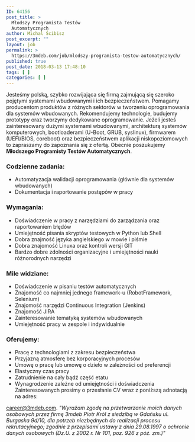 ```yaml
---
ID: 64156
post_title: >
  Młodszy Programista Testów
  Automatycznych
author: Michal Ścibisz
post_excerpt: ""
layout: job
permalink: >
  https://3mdeb.com/job/mlodszy-programista-testow-automatycznych/
published: true
post_date: 2018-03-13 17:48:10
tags: [ ]
categories: [ ]
---
```

Jesteśmy polską, szybko rozwijająca się firmą zajmującą się szeroko pojętymi systemami wbudowanymi i ich bezpieczeństwem. Pomagamy producentom produktów z różnych sektorów w tworzeniu oprogramowania dla systemów wbudowanych. Rekomendujemy technologie, budujemy prototypy oraz tworzymy dedykowane oprogramowanie. Jeżeli jesteś zainteresowany dużymi systemami wbudowanymi, architekturą systemów komputerowych, bootloaderami (U-Boot, GRUB, syslinux), firmwarem (UEFI/BIOS, coreboot) oraz bezpieczeństwem aplikacji niskopoziomowych to zapraszamy do zapoznania się z ofertą. Obecnie poszukujemy **Młodszego Programisty Testów Automatycznych**. 
### Codzienne zadania:

*   Automatyzacja walidacji oprogramowania (głównie dla systemów wbudowanych)
*   Dokumentacja i raportowanie postępów w pracy

### Wymagania:

*   Doświadczenie w pracy z narzędziami do zarządzania oraz raportowaniem błędów
*   Umiejętność pisania skryptów testowych w Python lub Shell
*   Dobra znajmość języka angielskiego w mowie i piśmie
*   Dobra znajomość Linuxa oraz kontroli wersji GIT
*   Bardzo dobre zdolności organizacyjne i umiejętności nauki różnorodnych narzędzi

### Mile widziane:

*   Doświadczenie w pisaniu testów automatycznych
*   Znajomość co najmniej jednego framework-u (RobotFramework, Selenium)
*   Znajomość narzędzi Continuous Integration (Jenkins)
*   Znajomość JIRA
*   Zainteresowanie tematyką systemów wbudowanych
*   Umiejętność pracy w zespole i indywidualnie

### Oferujemy:

*   Pracę z technologiami z zakresu bezpieczeństwa
*   Przyjazną atmosferę bez korporacyjnych procesów
*   Umowę o pracę lub umowę o dzieło w zależności od preferencji
*   Elastyczny czas pracy
*   Zatrudnienie na cały bądź część etatu
*   Wynagrodzenie zależne od umiejętności i doświadczenia Zainteresowanych prosimy o przesłanie CV wraz z poniższą adnotacją na adres: 

<career@3mdeb.com>. *"Wyrażam zgodę na przetwarzanie moich danych osobowych przez firmę 3mdeb Piotr Król z siedzibą w Gdańsku ul. Burgaska 9d/10, dla potrzeb niezbędnych do realizacji procesu rekrutacyjnego; zgodnie z przepisami ustawy z dnia 29.08.1997 o ochronie danych osobowych (Dz.U. z 2002 r. Nr 101, poz. 926 z póź. zm.)"*